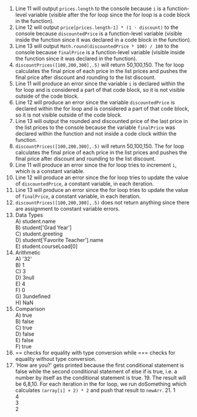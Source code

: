 1. Line 11 will output `prices.length` to the console because `i` is a function-level variable (visible after the for loop since the for loop is a code block in the function).
2. Line 12 will output `price[prices.length-1] * (1 - discount)` to the console because `discountedPrice` is a function-level variable (visible inside the function since it was declared in a code block in the function).
3. Line 13 will output `Math.round(discountedPrice * 100) / 100` to the console because `finalPrice` is a function-level variable (visible inside the function since it was declared in the function).
4. `discountPrices([100,200,300],.5)` will return 50,100,150. The for loop calculates the final price of each price in the list prices and pushes the final price after discount and rounding to the list discount.
5. Line 11 will produce an error since the variable `i` is declared within the for loop and is considered a part of that code block, so it is not visible outside of the code block.
6. Line 12 will produce an error since the variable `discountedPrice` is declared within the for loop and is considered a part of that code block, so it is not visible outside of the code block.
7. Line 13 will output the rounded and discounted price of the last price in the list prices to the console because the variable `finalPrice` was declared within the function and not inside a code clock within the function.
8. `discountPrices([100,200,300],.5)` will return 50,100,150. The for loop calculates the final price of each price in the list prices and pushes the final price after discount and rounding to the list discount.
9. Line 11 will produce an error since the for loop tries to increment `i`, which is a constant variable.
10. Line 12 will produce an error since the for loop tries to update the value of `discountedPrice`, a constant variable, in each iteration.
11. Line 13 will produce an error since the for loop tries to update the value of `finalPrice`, a constant variable, in each iteration. 
12. `discountPrices([100,200,300],.5)` does not return anything since there are assignment to constant variable errors.
13. Data Types\
    A) student.name\
    B) student['Grad Year']\
    C) student.greeting\
    D) student['Favorite Teacher'].name\
    E) student.courseLoad[0]
14. Arithmetic\
    A) '32'\
    B) 1\
    C) 3\
    D) 3null\
    E) 4\
    F) 0\
    G) 3undefined\
    H) NaN
15. Comparison\
    A) true\
    B) false\
    C) true\
    D) false\
    E) false\
    F) true
16. == checks for equality with type conversion while === checks for equality without type conversion.
17. 'How are you?' gets printed because the first conditional statement is false while the second conditional statement of else if is true, i.e. a number by itself as the conditional statement is true.
19\. The result will be 6,8,10. For each iteration in the for loop, we run doSomething which calculates `(array[i] + 2) * 2` and push that result to `newArr`. 
21\. 1\
    4\
    3\
    2
